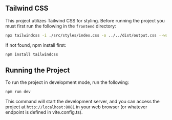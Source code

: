 ## Tailwind CSS
This project utilizes Tailwind CSS for styling. Before running the project you must first run the following in the `frontend` directory:

```bash
npx tailwindcss -i ./src/styles/index.css -o ../../dist/output.css --watch
```

If not found, npm install first:
```bash
npm install tailwindcss
```

## Running the Project
To run the project in development mode, run the following:

```bash
npm run dev
```
This command will start the development server, and you can access the project at `http://localhost:8081` in your web browser (or whatever endpoint is defined in vite.config.ts).

